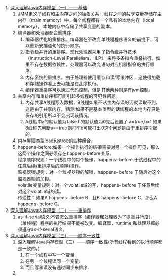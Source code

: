 1. [深入理解Java内存模型（一）——基础](http://www.infoq.com/cn/articles/java-memory-model-1?utm_source=infoq&utm_campaign=user_page&utm_medium=link)      
    1. JMM定义了线程和主内存之间的抽象关系：线程之间的共享变量存储在主内存（main memory）中，每个线程都有一个私有的本地内存（local memory），
    本地内存中存储了共享变量的副本。       
    1. 编译器和处理器都会重排序
        1. 编译器优化的重排序。编译器在不改变单线程程序语义的前提下，可以重新安排语句的执行顺序。    
        1. 指令级并行的重排序。现代处理器采用了指令级并行技术（Instruction-Level Parallelism， ILP）
        来将多条指令重叠执行。如果不存在数据依赖性，处理器可以改变语句对应机器指令的执行顺序。   
        1. 内存系统的重排序。由于处理器使用缓存和读/写缓冲区，这使得加载和存储操作看上去可能是在乱序执行。    
        1. 编译器重排序可以通过代码控制，但是其他两种则是有jvm控制。     
    1. 共享内存和重排序都可能引起多线程的可见性问题。    
        1. 内存共享A线程写入数据，B线程如果不从主内存读的话就读取不到，这是由于共享内存。猜测:如果不是基本类型的话线程的本地内存只是保存的引用所以不会出现该情况。    
        1. A线程中a的默认值为false b的默认值为0先后设置了 a=true,b=1 如果B线程先判断a==true则打印b可能打出0这个问题是由于重排序引起的。    
    1. 内存屏障类型load和stroe的四种组合。     
    1. happens-before:如果一个操作执行的结果需要对另一个操作可见，那么这两个操作之间必须存在happens-before关系。    
        程序顺序规则：一个线程中的每个操作，happens- before 于该线程中的任意后续(重排序后的顺序)操作。    
        监视器锁规则：对一个监视器锁的解锁，happens- before 于随后对这个监视器锁的加锁。    
        volatile变量规则：对一个volatile域的写，happens- before 于任意后续对这个volatile域的读。     
        传递性：如果A happens- before B，且B happens- before C，那么A happens- before C。      
1. [深入理解Java内存模型（二）——重排序](http://www.infoq.com/cn/articles/java-memory-model-2?utm_source=infoq&utm_campaign=user_page&utm_medium=link)       
    1. as-if-serial语义:不管怎么重排序（编译器和处理器为了提高并行度），
    （单线程）程序的执行结果不能被改变。编译器，runtime 和处理器都必须遵守as-if-serial语义。     
1. [深入理解Java内存模型（三）——顺序一致性](http://www.infoq.com/cn/articles/java-memory-model-3?utm_source=infoq&utm_campaign=user_page&utm_medium=link)       
    1. 深入理解Java内存模型（三）——顺序一致性(所有线程看到的执行顺序都是一致的。)     
        1. 在一个线程中写一个变量.     
        1. 在另一个线程读同一个变量.      
        1. 而且写和读没有通过同步来排序.       
    1. 
